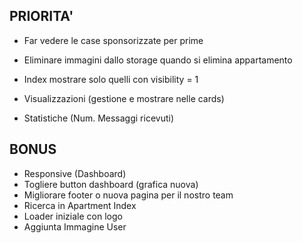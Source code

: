 ## PRIORITA'
- Far vedere le case sponsorizzate per prime

- Eliminare immagini dallo storage quando si elimina appartamento
- Index mostrare solo quelli con visibility = 1
- Visualizzazioni (gestione e mostrare nelle cards)
- Statistiche (Num. Messaggi ricevuti)

## BONUS
- Responsive (Dashboard)
- Togliere button dashboard (grafica nuova)
- Migliorare footer o nuova pagina per il nostro team
- Ricerca in Apartment Index
- Loader iniziale con logo
- Aggiunta Immagine User